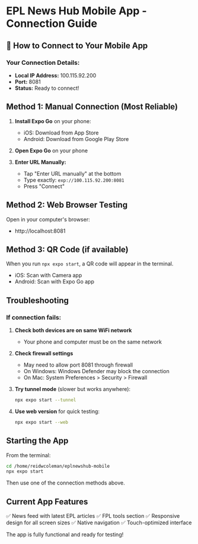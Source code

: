 # EPL News Hub Mobile App - Connection Guide

## 📱 How to Connect to Your Mobile App

### Your Connection Details:
- **Local IP Address:** 100.115.92.200
- **Port:** 8081
- **Status:** Ready to connect!

## Method 1: Manual Connection (Most Reliable)

1. **Install Expo Go** on your phone:
   - iOS: Download from App Store
   - Android: Download from Google Play Store

2. **Open Expo Go** on your phone

3. **Enter URL Manually:**
   - Tap "Enter URL manually" at the bottom
   - Type exactly: `exp://100.115.92.200:8081`
   - Press "Connect"

## Method 2: Web Browser Testing

Open in your computer's browser:
- http://localhost:8081

## Method 3: QR Code (if available)

When you run `npx expo start`, a QR code will appear in the terminal.
- iOS: Scan with Camera app
- Android: Scan with Expo Go app

## Troubleshooting

### If connection fails:

1. **Check both devices are on same WiFi network**
   - Your phone and computer must be on the same network

2. **Check firewall settings**
   - May need to allow port 8081 through firewall
   - On Windows: Windows Defender may block the connection
   - On Mac: System Preferences > Security > Firewall

3. **Try tunnel mode** (slower but works anywhere):
   ```bash
   npx expo start --tunnel
   ```

4. **Use web version** for quick testing:
   ```bash
   npx expo start --web
   ```

## Starting the App

From the terminal:
```bash
cd /home/reidwcoleman/eplnewshub-mobile
npx expo start
```

Then use one of the connection methods above.

## Current App Features

✅ News feed with latest EPL articles
✅ FPL tools section
✅ Responsive design for all screen sizes
✅ Native navigation
✅ Touch-optimized interface

The app is fully functional and ready for testing!
